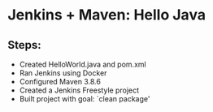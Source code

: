 # Jenkins + Maven: Hello Java 

## Steps:
- Created HelloWorld.java and pom.xml
- Ran Jenkins using Docker
- Configured Maven 3.8.6
- Created a Jenkins Freestyle project
- Built project with goal: `clean package'

